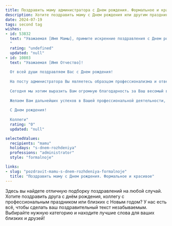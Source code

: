 ```yaml
---
title: Поздравить маму администратора c Днем рождения. Формальное и красивое
description: Хотите поздравить маму c Днем рождения или другим праздником? Наш ИИ создаст незабываемое поздравление, а вы обязательно выделитесь среди других.  
date: 2024-07-19
tags: second tag
wishes:
- id: 53832
  text: "Уважаемая [Имя Мамы], примите искренние поздравления с Днем рождения! Желаем Вам крепкого здоровья, благополучия, успехов в Вашей нелёгкой, но такой важной работе администратора. Пусть каждый день будет наполнен радостью, теплом и любовью близких.
  "
  rating: "undefined"
  updated: "null"
- id: 10803
  text: "Уважаемая [Имя Отчество]!
  
  От всей души поздравляем Вас с Днем рождения!
  
  На посту администратора Вы являетесь образцом профессионализма и ответственности. Ваши выдающиеся организаторские способности, умение находить общий язык с людьми и чуткое отношение к каждому посетителю создают в нашем коллективе дружественную и рабочую атмосферу.
  
  Сегодня мы хотим выразить Вам огромную благодарность за Ваш весомый вклад в развитие нашего предприятия. Благодаря Вашему неустанному труду и преданности своему делу мы достигаем поставленных целей и радуем наших клиентов неизменно высоким уровнем обслуживания.
  
  Желаем Вам дальнейших успехов в Вашей профессиональной деятельности, крепкого здоровья, неиссякаемой энергии и счастья в личной жизни.
  
  С Днем рождения!
  
  Коллеги"
  rating: "0"
  updated: "null"

selectedValues:
  recipients: "mamu"
  holidays: "s-dnem-rozhdeniya"
  professions: "administrator"
  style: "formalnoje"

links:
- slug: "pozdravit-mamu-s-dnem-rozhdeniya-formalnoje"
  title: "Поздравить маму c Днем рождения. Формальное и красивое"
---
```


Здесь вы найдете отличную подборку поздравлений на любой случай. 
Хотите поздравить друга с днём рождения, коллегу с профессиональным праздником или близких с Новым годом? У нас есть всё, чтобы сделать ваш поздравительный текст незабываемым. Выбирайте нужную категорию и находите лучшие слова для ваших близких и друзей!
